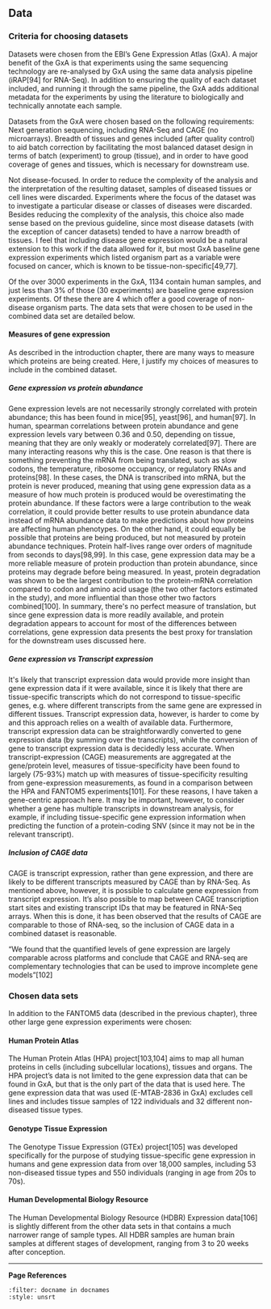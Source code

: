 
## Data
### Criteria for choosing datasets
Datasets were chosen from the EBI’s Gene Expression Atlas (GxA). A major benefit of the GxA is that experiments using the same sequencing technology are re-analysed by GxA using the same data analysis pipeline (iRAP[94] for RNA-Seq). In addition to ensuring the quality of each dataset included, and running it through the same pipeline, the GxA adds additional metadata for the experiments by using the literature to biologically and technically annotate each sample. 

Datasets from the GxA were chosen based on the following requirements: 
Next generation sequencing, including RNA-Seq and CAGE (no microarrays).
Breadth of tissues and genes included (after quality control) to aid batch correction by facilitating the most balanced dataset design in terms of batch (experiment) to group (tissue), and in order to have good coverage of genes and tissues, which is necessary for downstream use.

Not disease-focused. In order to reduce the complexity of the analysis and the interpretation of the resulting dataset, samples of diseased tissues or cell lines were discarded. Experiments where the focus of the dataset was to investigate a particular disease or classes of diseases were discarded. Besides reducing the complexity of the analysis, this choice also made sense based on the previous guideline, since most disease datasets (with the exception of cancer datasets) tended to have a narrow breadth of tissues. I feel that including disease gene expression would be a natural extension to this work if the data allowed for it, but most GxA baseline gene expression experiments which listed organism part as a variable were focused on cancer, which is known to be tissue-non-specific[49,77].

Of the over 3000 experiments in the GxA, 1134 contain human samples, and just less than 3% of those (30 experiments) are baseline gene expression experiments. Of these there are 4 which offer a good coverage of non-disease organism parts. The data sets that were chosen to be used in the combined data set are detailed below.

#### Measures of gene expression
As described in the introduction chapter, there are many ways to measure which proteins are being created. Here, I justify my choices of measures to include in the combined dataset.

##### Gene expression vs protein abundance
Gene expression levels are not necessarily strongly correlated with protein abundance; this has been found in mice[95], yeast[96], and human[97]. In human, spearman correlations between protein abundance and gene expression levels vary between 0.36 and 0.50, depending on tissue, meaning that they are only weakly or moderately correlated[97].
There are many interacting reasons why this is the case. One reason is that there is something preventing the mRNA from being translated, such as slow codons, the temperature, ribosome occupancy, or regulatory RNAs and proteins[98]. In these cases, the DNA is transcribed into mRNA, but the protein is never produced, meaning that using gene expression data as a measure of how much protein is produced would be overestimating the protein abundance. If these factors were a large contribution to the weak correlation, it could provide better results to use protein abundance data instead of mRNA abundance data to make predictions about how proteins are affecting human phenotypes.
On the other hand, it could equally be possible that proteins are being produced, but not measured by protein abundance techniques. Protein half-lives range over orders of magnitude from seconds to days[98,99]. In this case, gene expression data may be a more reliable measure of protein production than protein abundance, since proteins may degrade before being measured. In yeast, protein degradation was shown to be the largest contribution to the protein-mRNA correlation compared to codon and amino acid usage (the two other factors estimated in the study), and more influential than those other two factors combined[100].
In summary, there's no perfect measure of translation, but since gene expression data is more readily available, and protein degradation appears to account for most of the differences between correlations, gene expression data presents the best proxy for translation for the downstream uses discussed here.

##### Gene expression vs Transcript expression
It's likely that transcript expression data would provide more insight than gene expression data if it were available, since it is likely that there are tissue-specific transcripts which do not correspond to tissue-specific genes, e.g. where different transcripts from the same gene are expressed in different tissues. Transcript expression data, however, is harder to come by and this approach relies on a wealth of available data. Furthermore, transcript expression data can be straightforwardly converted to gene expression data (by summing over the transcripts), while the conversion of gene to transcript expression data is decidedly less accurate. When transcript-expression (CAGE) measurements are aggregated at the gene/protein level, measures of tissue-specificity have been found to largely (75-93%) match up with measures of tissue-specificity resulting from gene-expression measurements, as found in a comparison between the HPA and FANTOM5 experiments[101]. 
For these reasons, I have taken a gene-centric approach here. It may be important, however, to consider whether a gene has multiple transcripts in downstream analysis, for example, if including tissue-specific gene expression information when predicting the function of a protein-coding SNV (since it may not be in the relevant transcript).

##### Inclusion of CAGE data
CAGE is transcript expression, rather than gene expression, and there are likely to be different transcripts measured by CAGE than by RNA-Seq. As mentioned above, however, it is possible to calculate gene expression from transcript expression. It’s also possible to map between CAGE transcription start sites and existing transcript IDs that may be featured in RNA-Seq arrays. When this is done, it has been observed that the results of CAGE are comparable to those of RNA-seq, so the inclusion of CAGE data in a combined dataset is reasonable.

“We found that the quantified levels of gene expression are largely comparable across platforms and conclude that CAGE and RNA-seq are complementary technologies that can be used to improve incomplete gene models”[102]

### Chosen data sets
In addition to the FANTOM5 data (described in the previous chapter), three other large gene expression experiments were chosen:

#### Human Protein Atlas
The Human Protein Atlas (HPA) project[103,104] aims to map all human proteins in cells (including subcellular locations), tissues and organs. The HPA project’s data is not limited to the gene expression data that can be found in GxA, but that is the only part of the data that is used here. The gene expression data that was used (E-MTAB-2836 in GxA) excludes cell lines and includes tissue samples of 122 individuals and 32 different non-diseased tissue types. 

#### Genotype Tissue Expression
The Genotype Tissue Expression (GTEx) project[105] was developed specifically for the purpose of studying tissue-specific gene expression in humans and gene expression data from over 18,000 samples, including 53 non-diseased tissue types and 550 individuals (ranging in age from 20s to 70s). 

#### Human Developmental Biology Resource
The Human Developmental Biology Resource (HDBR) Expression data[106] is slightly different from the other data sets in that contains a much narrower range of sample types. All HDBR samples are human brain samples at different stages of development, ranging from 3 to 20 weeks after conception. 

---
**Page References**

```{bibliography} /_bibliography/references.bib
:filter: docname in docnames
:style: unsrt
```